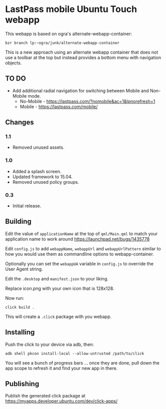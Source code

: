 # LastPass mobile Ubuntu Touch webapp

This webapp is based on ogra's alternate-webapp-container:

    bzr branch lp:~ogra/junk/alternate-webapp-container

This is a new approach using an alternate webapp container that
does not use a toolbar at the top but instead provides a bottom
menu with navigation objects. 

## TO DO

  * Add additional radial navigation for switching between Mobile and Non-Mobile mode.
    * No-Mobile - https://lastpass.com/?nomobile&ac=1&lpnorefresh=1
    * Mobile - https://lastpass.com/mobile/

## Changes

### 1.1

  * Removed unused assets.

### 1.0

  * Added a splash screen.
  * Updated framework to 15.04.
  * Removed unused policy groups.

### 0.3

  * Initial release.

## Building

Edit the value of `applicationName` at the top of `qml/Main.qml` to match
your application name to work around <https://launchpad.net/bugs/1435778>

Edit `config.js` to add `webappName`, `webappUrl` and `webappUrlPattern`
similar to how you would use them as commandline options to webapp-container.

Optionally you can set the `webappUA` variable in `config.js` to override
the User Agent string.

Edit the `.desktop` and `manifest.json` to your liking.

Replace icon.png with your own icon that is 128x128.

Now run:

    click build .

This will create a `.click` package with you webapp.

## Installing

Push the click to your device via adb, then:

    adb shell pkcon install-local --allow-untrusted /path/to/click

You will see a bunch of progress bars ... once they are done,
pull down the app scope to refresh it and find your new app in there.

## Publishing

Publish the generated click package at https://myapps.developer.ubuntu.com/dev/click-apps/
